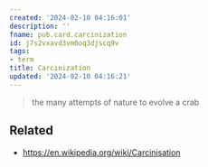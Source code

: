 ```yaml
---
created: '2024-02-10 04:16:01'
description: ''
fname: pub.card.carcinization
id: j7s2vxavd3vm0oq3djscq9v
tags:
- term
title: Carcinization
updated: '2024-02-10 04:16:21'
---
```


> the many attempts of nature to evolve a crab

## Related

- <https://en.wikipedia.org/wiki/Carcinisation>